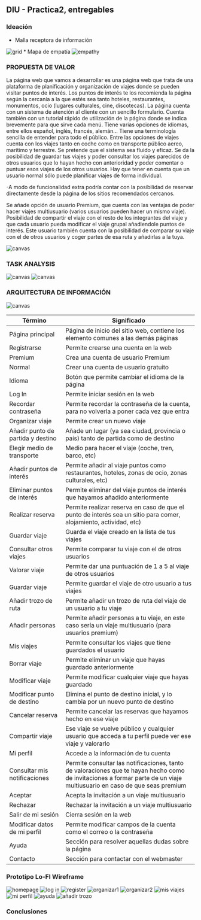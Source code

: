 ## DIU - Practica2, entregables

### Ideación 
* Malla receptora de información 
<img src="https://github.com/sabufu/DIU21/blob/master/P2/capturegrid.JPG" alt="grid"/>
* Mapa de empatía
<img src="https://github.com/sabufu/DIU21/blob/master/P2/empathy.JPG" alt="empathy"/>


### PROPUESTA DE VALOR

La página web que vamos a desarrollar es una página web que trata de una plataforma de planificación y organización de viajes donde se pueden visitar puntos de interés. Los puntos de interés te los recomienda la página según la cercanía a la que estés sea tanto hoteles, restaurantes, monumentos, ocio (lugares culturales, cine, discotecas). La página cuenta con un sistema de atención al cliente con un sencillo formulario. Cuenta también con un tutorial rápido de utilización de la página donde se indica brevemente para que sirve cada menú. Tiene varias opciones de idiomas, entre ellos español, inglés, francés, alemán... Tiene una terminología sencilla de entender para todo el público. Entre las opciones de viajes cuenta con los viajes tanto en coche como en transporte público aereo, marítimo y terrestre. Se pretende que el sistema sea fluido y eficaz. Se da la posibilidad de guardar tus viajes y poder consultar los viajes parecidos de otros usuarios que lo hayan hecho con anterioridad y poder comentar o puntuar esos viajes de los otros usuarios. Hay que tener en cuenta que un usuario normal sólo puede planificar viajes de forma individual.

-A modo de funcionalidad extra podría contar con la posibilidad de reservar directamente desde la página de los sitios recomendados cercanos.  

Se añade opción de usuario Premium, que cuenta con las ventajas de poder hacer viajes multiusuario (varios usuarios pueden hacer un mismo viaje). Posibilidad de compartir el viaje con el resto de los integrantes del viaje y que cada usuario pueda modificar el viaje grupal añadiendole puntos de interés. Este usuario también cuenta con la posibilidad de comparar su viaje con el de otros usuarios y coger partes de esa ruta y añadirlas a la tuya.

       
<img src="https://github.com/sabufu/DIU21/blob/master/P2/scope.JPG" alt="canvas"/>

### TASK ANALYSIS



<img src="https://github.com/sabufu/DIU21/blob/master/P2/Matriz1.png" alt="canvas"/>
<img src="https://github.com/sabufu/DIU21/blob/master/P2/Matriz2.png" alt="canvas"/>

### ARQUITECTURA DE INFORMACIÓN

<img src="https://github.com/sabufu/DIU21/blob/master/P2/Página%20principal.png" alt="canvas"/>



| Término           | Significado |
| -------------   | ---------------- |
| Página principal | Página de inicio del sitio web, contiene los elemento comunes a las demás páginas |
| Registrarse | Permite crearse una cuenta en la web |
| Premium | Crea una cuenta de usuario Premium |
| Normal | Crear una cuenta de usuario gratuito |
| Idioma | Botón que permite cambiar el idioma de la página |
| Log In | Permite iniciar sesión en la web |
| Recordar contraseña | Permite recordar la contraseña de la cuenta, para no volverla a poner cada vez que entra |
| Organizar viaje | Permite crear un nuevo viaje |
| Añadir punto de partida y destino | Añade un lugar (ya sea ciudad, provincia o país) tanto de partida como de destino |
| Elegir medio de transporte | Medio para hacer el viaje (coche, tren, barco, etc) |
| Añadir puntos de interés | Permite añadir al viaje puntos como restaurantes, hoteles, zonas de ocio, zonas culturales, etc) |
| Eliminar puntos de interés | Permite eliminar del viaje puntos de interés que hayamos añadido anteriormente |
| Realizar reserva | Permite realizar reserva en caso de que el punto de interés sea un sitio para comer, alojamiento, actividad, etc) |
| Guardar viaje | Guarda el viaje creado en la lista de tus viajes |
| Consultar otros viajes | Permite comparar tu viaje con el de otros usuarios |
| Valorar viaje | Permite dar una puntuación de 1 a 5 al viaje de otros usuarios |
| Guardar viaje | Permite guardar el viaje de otro usuario a tus viajes |
| Añadir trozo de ruta | Permite añadir un trozo de ruta del viaje de un usuario a tu viaje |
| Añadir personas | Permite añadir personas a tu viaje, en este caso sería un viaje multiusuario (para usuarios premium) |
| Mis viajes | Permite consultar los viajes que tiene guardados el usuario |
| Borrar viaje | Permite eliminar un viaje que hayas guardado anteriormente |
| Modificar viaje | Permite modificar cualquier viaje que hayas guardado |
| Modificar punto de destino | Elimina el punto de destino inicial, y lo cambia por un nuevo punto de destino |
| Cancelar reserva | Permite cancelar las reservas que hayamos hecho en ese viaje |
| Compartir viaje | Ese viaje se vuelve público y cualquier usuario que acceda a tu perfil puede ver ese viaje y valorarlo |
| Mi perfil | Accede a la información de tu cuenta |
| Consultar mis notificaciones | Permite consultar las notificaciones, tanto de valoraciones que te hayan hecho como de invitaciones a formar parte de un viaje multiusuario en caso de que seas premium |
| Aceptar | Acepta la invitación a un viaje multiusuario |
| Rechazar | Rechazar la invitación a un viaje multiusuario |
| Salir de mi sesión | Cierra sesión en la web |
| Modificar datos de mi perfil | Permite modificar campos de la cuenta como el correo o la contraseña | 
| Ayuda | Sección para resolver aquellas dudas sobre la página |
| Contacto | Sección para contactar con el webmaster | 




### Prototipo Lo-FI Wireframe 

<img src="https://github.com/sabufu/DIU21/blob/master/P2/homepage.JPG" alt="homepage"/>

<img src="https://github.com/sabufu/DIU21/blob/master/P2/login.JPG" alt="log in"/>

<img src="https://github.com/sabufu/DIU21/blob/master/P2/register.JPG" alt="register"/>

<img src="https://github.com/sabufu/DIU21/blob/master/P2/organizarviaje1.JPG" alt="organizar1"/>

<img src="https://github.com/sabufu/DIU21/blob/master/P2/organizarviaje2.JPG" alt="organizar2"/>

<img src="https://github.com/sabufu/DIU21/blob/master/P2/Captura%20de%20pantalla%20de%202021-04-20%2019-47-01.png" alt="mis viajes"/>

<img src="https://github.com/sabufu/DIU21/blob/master/P2/Captura%20de%20pantalla%20de%202021-04-20%2019-30-09.png" alt="mi perfil"/>

<img src="https://github.com/sabufu/DIU21/blob/master/P2/Captura%20de%20pantalla%20de%202021-04-20%2019-55-06.png" alt="ayuda"/>

<img src="https://github.com/sabufu/DIU21/blob/master/P2/Captura%20de%20pantalla%20de%202021-04-20%2020-29-14.png" alt="añadir trozo"/>





### Conclusiones  


